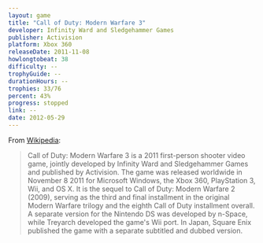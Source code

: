 ```yaml
---
layout: game
title: "Call of Duty: Modern Warfare 3"
developer: Infinity Ward and Sledgehammer Games
publisher: Activision
platform: Xbox 360
releaseDate: 2011-11-08
howlongtobeat: 38
difficulty: --
trophyGuide: --
durationHours: --
trophies: 33/76
percent: 43%
progress: stopped
link: --
date: 2012-05-29
---
```


From [Wikipedia](https://en.wikipedia.org/wiki/Call_of_Duty:_Modern_Warfare_3):

> Call of Duty: Modern Warfare 3 is a 2011 first-person shooter video game, jointly developed by Infinity Ward and Sledgehammer Games and published by Activision. The game was released worldwide in November 8 2011 for Microsoft Windows, the Xbox 360, PlayStation 3, Wii, and OS X. It is the sequel to Call of Duty: Modern Warfare 2 (2009), serving as the third and final installment in the original Modern Warfare trilogy and the eighth Call of Duty installment overall. A separate version for the Nintendo DS was developed by n-Space, while Treyarch developed the game's Wii port. In Japan, Square Enix published the game with a separate subtitled and dubbed version.
